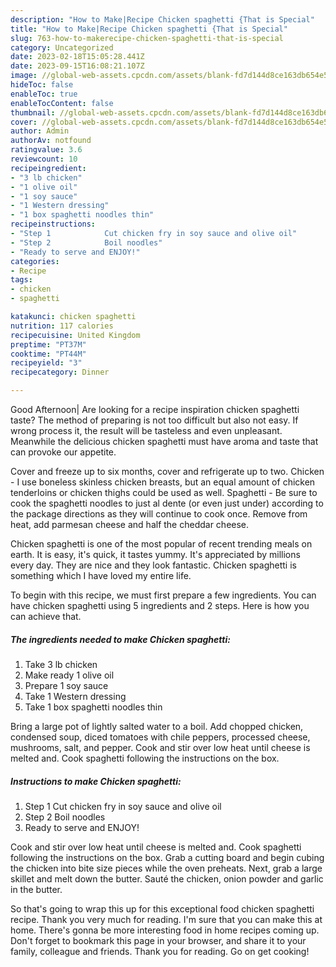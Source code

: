 ```yaml
---
description: "How to Make|Recipe Chicken spaghetti {That is Special"
title: "How to Make|Recipe Chicken spaghetti {That is Special"
slug: 763-how-to-makerecipe-chicken-spaghetti-that-is-special
category: Uncategorized
date: 2023-02-18T15:05:28.441Z
date: 2023-09-15T16:08:21.107Z
image: //global-web-assets.cpcdn.com/assets/blank-fd7d144d8ce163db654e5a02c40b08a2775adb7897d16e4062681dc7e1b2800f.png
hideToc: false
enableToc: true
enableTocContent: false
thumbnail: //global-web-assets.cpcdn.com/assets/blank-fd7d144d8ce163db654e5a02c40b08a2775adb7897d16e4062681dc7e1b2800f.png
cover: //global-web-assets.cpcdn.com/assets/blank-fd7d144d8ce163db654e5a02c40b08a2775adb7897d16e4062681dc7e1b2800f.png
author: Admin
authorAv: notfound
ratingvalue: 3.6
reviewcount: 10
recipeingredient:
- "3 lb chicken"
- "1 olive oil"
- "1 soy sauce"
- "1 Western dressing"
- "1 box spaghetti noodles thin"
recipeinstructions:
- "Step 1            Cut chicken fry in soy sauce and olive oil"
- "Step 2            Boil noodles"
- "Ready to serve and ENJOY!"
categories:
- Recipe
tags:
- chicken
- spaghetti

katakunci: chicken spaghetti 
nutrition: 117 calories
recipecuisine: United Kingdom
preptime: "PT37M"
cooktime: "PT44M"
recipeyield: "3"
recipecategory: Dinner

---
```



Good Afternoon| Are looking for a recipe inspiration chicken spaghetti taste? The method of preparing is not too difficult but also not easy. If wrong process it, the result will be tasteless and even unpleasant. Meanwhile the delicious chicken spaghetti must have aroma and taste that can provoke our appetite.





Cover and freeze up to six months, cover and refrigerate up to two. Chicken - I use boneless skinless chicken breasts, but an equal amount of chicken tenderloins or chicken thighs could be used as well. Spaghetti - Be sure to cook the spaghetti noodles to just al dente (or even just under) according to the package directions as they will continue to cook once. Remove from heat, add parmesan cheese and half the cheddar cheese.

Chicken spaghetti is one of the most popular of recent trending meals on earth. It is easy, it's quick, it tastes yummy. It's appreciated by millions every day. They are nice and they look fantastic. Chicken spaghetti is something which I have loved my entire life.


To begin with this recipe, we must first prepare a few ingredients. You can have chicken spaghetti using 5 ingredients and 2 steps. Here is how you can achieve that.

<!--inarticleads1-->

##### The ingredients needed to make Chicken spaghetti:

1. Take 3 lb chicken
1. Make ready 1 olive oil
1. Prepare 1 soy sauce
1. Take 1 Western dressing
1. Take 1 box spaghetti noodles thin


Bring a large pot of lightly salted water to a boil. Add chopped chicken, condensed soup, diced tomatoes with chile peppers, processed cheese, mushrooms, salt, and pepper. Cook and stir over low heat until cheese is melted and. Cook spaghetti following the instructions on the box. 

<!--inarticleads2-->

##### Instructions to make Chicken spaghetti:

1. Step 1            Cut chicken fry in soy sauce and olive oil
1. Step 2            Boil noodles
1. Ready to serve and ENJOY!

Cook and stir over low heat until cheese is melted and. Cook spaghetti following the instructions on the box. Grab a cutting board and begin cubing the chicken into bite size pieces while the oven preheats. Next, grab a large skillet and melt down the butter. Sauté the chicken, onion powder and garlic in the butter. 

So that's going to wrap this up for this exceptional food chicken spaghetti recipe. Thank you very much for reading. I'm sure that you can make this at home. There's gonna be more interesting food in home recipes coming up. Don't forget to bookmark this page in your browser, and share it to your family, colleague and friends. Thank you for reading. Go on get cooking!
